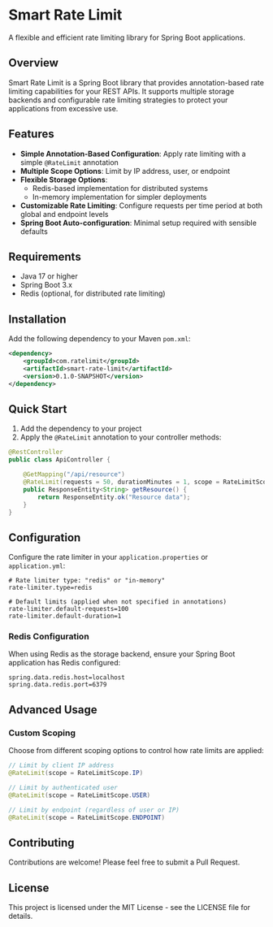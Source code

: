 # Smart Rate Limit

A flexible and efficient rate limiting library for Spring Boot applications.

## Overview

Smart Rate Limit is a Spring Boot library that provides annotation-based rate limiting capabilities for your REST APIs. It supports multiple storage backends and configurable rate limiting strategies to protect your applications from excessive use.

## Features

- **Simple Annotation-Based Configuration**: Apply rate limiting with a simple `@RateLimit` annotation
- **Multiple Scope Options**: Limit by IP address, user, or endpoint
- **Flexible Storage Options**: 
  - Redis-based implementation for distributed systems
  - In-memory implementation for simpler deployments
- **Customizable Rate Limiting**: Configure requests per time period at both global and endpoint levels
- **Spring Boot Auto-configuration**: Minimal setup required with sensible defaults

## Requirements

- Java 17 or higher
- Spring Boot 3.x
- Redis (optional, for distributed rate limiting)

## Installation

Add the following dependency to your Maven `pom.xml`:

```xml
<dependency>
    <groupId>com.ratelimit</groupId>
    <artifactId>smart-rate-limit</artifactId>
    <version>0.1.0-SNAPSHOT</version>
</dependency>
```

## Quick Start

1. Add the dependency to your project
2. Apply the `@RateLimit` annotation to your controller methods:

```java
@RestController
public class ApiController {

    @GetMapping("/api/resource")
    @RateLimit(requests = 50, durationMinutes = 1, scope = RateLimitScope.IP)
    public ResponseEntity<String> getResource() {
        return ResponseEntity.ok("Resource data");
    }
}
```

## Configuration

Configure the rate limiter in your `application.properties` or `application.yml`:

```properties
# Rate limiter type: "redis" or "in-memory"
rate-limiter.type=redis

# Default limits (applied when not specified in annotations)
rate-limiter.default-requests=100
rate-limiter.default-duration=1
```

### Redis Configuration

When using Redis as the storage backend, ensure your Spring Boot application has Redis configured:

```properties
spring.data.redis.host=localhost
spring.data.redis.port=6379
```

## Advanced Usage

### Custom Scoping

Choose from different scoping options to control how rate limits are applied:

```java
// Limit by client IP address
@RateLimit(scope = RateLimitScope.IP)

// Limit by authenticated user
@RateLimit(scope = RateLimitScope.USER)

// Limit by endpoint (regardless of user or IP)
@RateLimit(scope = RateLimitScope.ENDPOINT)
```

## Contributing

Contributions are welcome! Please feel free to submit a Pull Request.

## License

This project is licensed under the MIT License - see the LICENSE file for details.
